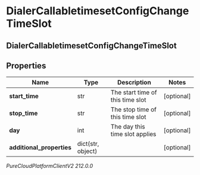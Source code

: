 # DialerCallabletimesetConfigChangeTimeSlot

## DialerCallabletimesetConfigChangeTimeSlot

## Properties

|Name | Type | Description | Notes|
|------------ | ------------- | ------------- | -------------|
| **start_time** | str | The start time of this time slot | [optional] |
| **stop_time** | str | The stop time of this time slot | [optional] |
| **day** | int | The day this time slot applies | [optional] |
| **additional_properties** | dict(str, object) |  | [optional] |



_PureCloudPlatformClientV2 212.0.0_
